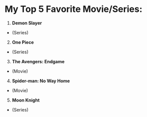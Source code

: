# **My Top 5 Favorite Movie/Series:**
1. **Demon Slayer**
- (Series)
2. **One Piece**
- (Series)
3. **The Avengers: Endgame**
- (Movie)
4. **Spider-man: No Way Home**
- (Movie)
5. **Moon Knight**
- (Series)
